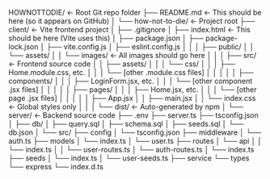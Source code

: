 HOWNOTTODIE/                     ← Root Git repo folder
├── README.md                    ← This should be here (so it appears on GitHub)
│
└── how-not-to-die/              ← Project root
    ├── client/                  ← Vite frontend project
    │   ├── .gitignore
    │   ├── index.html           ← This should be here (Vite uses this)
    │   ├── package.json
    │   ├── package-lock.json
    │   ├── vite.config.js
    │   ├── eslint.config.js
    │   │
    │   ├── public/
    │   │   └── assets/
    │   │       └── images/      ← All images should go here
    │   │
    │   ├── src/                 ← Frontend source code
    │   │   ├── assets/
    │   │   │   └── css/
    │   │   │       ├── Home.module.css, etc.
    │   │   │       └── [other .module.css files]
    │   │   │
    │   │   ├── components/
    │   │   │   ├── LoginForm.jsx, etc.
    │   │   │   └── [other component .jsx files]
    │   │   │
    │   │   ├── pages/
    │   │   │   ├── Home.jsx, etc.
    │   │   │   └── [other page .jsx files]
    │   │   │
    │   │   ├── App.jsx
    │   │   ├── main.jsx
    │   │   └── index.css        ← Global styles only
    │   │
    │   └── dist/                ← Auto-generated by npm
    │
    └── server/                  ← Backend source code
        ├── .env
        ├── server.ts
        ├── tsconfig.json
        │
        ├── db/
        │   ├── query.sql
        │   ├── schema.sql
        │   ├── seeds.sql
        │   └── db.json
        │
        └── src/
            ├── config
            │   └── tsconfig.json
            ├── middleware
            │   └── auth.ts
            ├── models
            │   └── index.ts
            │   └── user.ts
            ├── routes
            │   └── api
            │   │   └── index.ts
            │   │   └── user-routes.ts
            │   └── auth-routes.ts
            │   └── index.ts
            ├── seeds
            │   └── index.ts
            │   └── user-seeds.ts
            ├── service
            └── types
                └── express
                    └── index.d.ts
